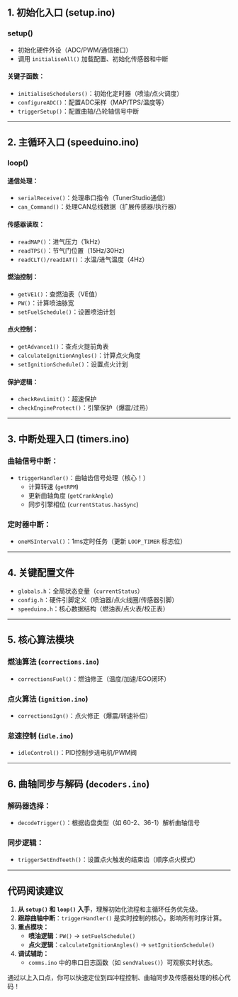 ## 1. 初始化入口 (setup.ino)
### setup()
- 初始化硬件外设（ADC/PWM/通信接口）
- 调用 `initialiseAll()` 加载配置、初始化传感器和中断

#### 关键子函数：
- `initialiseSchedulers()`：初始化定时器（喷油/点火调度）
- `configureADC()`：配置ADC采样（MAP/TPS/温度等）
- `triggerSetup()`：配置曲轴/凸轮轴信号中断

---

## 2. 主循环入口 (speeduino.ino)
### loop()
#### 通信处理：
- `serialReceive()`：处理串口指令（TunerStudio通信）
- `can_Command()`：处理CAN总线数据（扩展传感器/执行器）

#### 传感器读取：
- `readMAP()`：进气压力（1kHz）
- `readTPS()`：节气门位置（15Hz/30Hz）
- `readCLT()/readIAT()`：水温/进气温度（4Hz）

#### 燃油控制：
- `getVE1()`：查燃油表（VE值）
- `PW()`：计算喷油脉宽
- `setFuelSchedule()`：设置喷油计划

#### 点火控制：
- `getAdvance1()`：查点火提前角表
- `calculateIgnitionAngles()`：计算点火角度
- `setIgnitionSchedule()`：设置点火计划

#### 保护逻辑：
- `checkRevLimit()`：超速保护
- `checkEngineProtect()`：引擎保护（爆震/过热）

---

## 3. 中断处理入口 (timers.ino)
### 曲轴信号中断：
- `triggerHandler()`：曲轴齿信号处理（核心！）
   - 计算转速 (`getRPM`)
   - 更新曲轴角度 (`getCrankAngle`)
   - 同步引擎相位 (`currentStatus.hasSync`)

### 定时器中断：
- `oneMSInterval()`：1ms定时任务（更新 `LOOP_TIMER` 标志位）

---

## 4. 关键配置文件
- `globals.h`：全局状态变量（`currentStatus`）
- `config.h`：硬件引脚定义（喷油器/点火线圈/传感器引脚）
- `speeduino.h`：核心数据结构（燃油表/点火表/校正表）

---

## 5. 核心算法模块
### 燃油算法 (`corrections.ino`)
- `correctionsFuel()`：燃油修正（温度/加速/EGO闭环）

### 点火算法 (`ignition.ino`)
- `correctionsIgn()`：点火修正（爆震/转速补偿）

### 怠速控制 (`idle.ino`)
- `idleControl()`：PID控制步进电机/PWM阀

---

## 6. 曲轴同步与解码 (`decoders.ino`)
### 解码器选择：
- `decodeTrigger()`：根据齿盘类型（如 60-2、36-1）解析曲轴信号

### 同步逻辑：
- `triggerSetEndTeeth()`：设置点火触发的结束齿（顺序点火模式）

---

## 代码阅读建议
1. **从 `setup()` 和 `loop()` 入手**，理解初始化流程和主循环任务优先级。
2. **跟踪曲轴中断**：`triggerHandler()` 是实时控制的核心，影响所有时序计算。
3. **重点模块：**
   - **喷油逻辑**：`PW()` → `setFuelSchedule()`
   - **点火逻辑**：`calculateIgnitionAngles()` → `setIgnitionSchedule()`
4. **调试辅助：**
   - `comms.ino` 中的串口日志函数（如 `sendValues()`）可观察实时状态。

通过以上入口点，你可以快速定位到四冲程控制、曲轴同步及传感器处理的核心代码！

